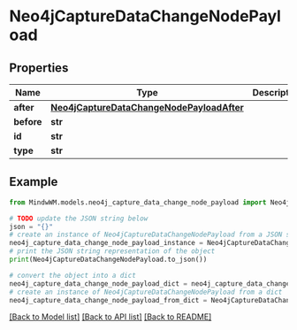 # Neo4jCaptureDataChangeNodePayload


## Properties

Name | Type | Description | Notes
------------ | ------------- | ------------- | -------------
**after** | [**Neo4jCaptureDataChangeNodePayloadAfter**](Neo4jCaptureDataChangeNodePayloadAfter.md) |  | 
**before** | **str** |  | 
**id** | **str** |  | 
**type** | **str** |  | 

## Example

```python
from MindwWM.models.neo4j_capture_data_change_node_payload import Neo4jCaptureDataChangeNodePayload

# TODO update the JSON string below
json = "{}"
# create an instance of Neo4jCaptureDataChangeNodePayload from a JSON string
neo4j_capture_data_change_node_payload_instance = Neo4jCaptureDataChangeNodePayload.from_json(json)
# print the JSON string representation of the object
print(Neo4jCaptureDataChangeNodePayload.to_json())

# convert the object into a dict
neo4j_capture_data_change_node_payload_dict = neo4j_capture_data_change_node_payload_instance.to_dict()
# create an instance of Neo4jCaptureDataChangeNodePayload from a dict
neo4j_capture_data_change_node_payload_from_dict = Neo4jCaptureDataChangeNodePayload.from_dict(neo4j_capture_data_change_node_payload_dict)
```
[[Back to Model list]](../README.md#documentation-for-models) [[Back to API list]](../README.md#documentation-for-api-endpoints) [[Back to README]](../README.md)


